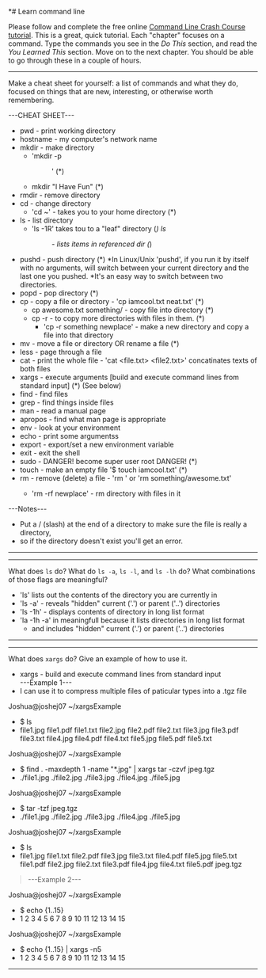 *# Learn command line

Please follow and complete the free online [Command Line Crash Course
tutorial](http://cli.learncodethehardway.org/book/). This is a great,
quick tutorial. Each "chapter" focuses on a command. Type the commands
you see in the _Do This_ section, and read the _You Learned This_
section. Move on to the next chapter. You should be able to go through
these in a couple of hours.


---

Make a cheat sheet for yourself: a list of commands and what they do, focused on things that are new, interesting, or otherwise worth remembering.

---CHEAT SHEET---

* pwd - print working directory 
* hostname - my computer's network name
* mkdir - make directory 
  * 'mkdir -p <dir path>' (*)
  * mkdir "I Have Fun" (*)
* rmdir - remove directory
* cd - change directory 
  * 'cd ~' - takes you to your home directory (*)
* ls - list directory 
  * 'ls -1R' takes tou to a "leaf" directory (*)
  ls <dir/> - lists items in referenced dir (*)
* pushd - push directory (*)
  *In Linux/Unix 'pushd', if you run it by itself with no arguments, will switch between your current directory and the last    one you pushed. 
  *It's an easy way to switch between two directories.
* popd - pop directory (*)
* cp - copy a file or directory - 'cp iamcool.txt neat.txt' (*)
  * cp awesome.txt something/ - copy file into directory (*)
  * cp -r - to copy more directories with files in them. (*)
    * 'cp -r something newplace' - make a new directory and copy a file into that directory
* mv - move a file or directory OR rename a file (*)
* less - page through a file
* cat - print the whole file - 'cat <file.txt> <file2.txt>' concatinates texts of both files
* xargs - execute arguments [build and execute command lines from standard input] (*) (See below)
* find - find files
* grep - find things inside files
* man - read a manual page
* apropos - find what man page is appropriate
* env - look at your environment
* echo - print some argumentss
* export - export/set a new environment variable
* exit - exit the shell
* sudo - DANGER! become super user root DANGER! (*)
* touch - make an empty file '$ touch iamcool.txt' (*)
* rm - remove (delete) a file - 'rm <file>' or 'rm something/awesome.txt' 
  * 'rm -rf newplace' - rm directory with files in it


---Notes---
* Put a / (slash) at the end of a directory to make sure the file is really a directory, 
* so if the directory doesn't exist you'll get an error.
---


---

What does `ls` do? What do `ls -a`, `ls -l`, and `ls -lh` do? What combinations of those flags are meaningful?

* 'ls' lists out the contents of the directory you are currently in
* 'ls -a' - reveals "hidden" current ('.') or parent ('..') directories 
* 'ls -1h' - displays contents of directory in long list format
* 'la -1h -a' in meaningfull because it lists directories in long list format 
  * and includes "hidden" current ('.') or parent ('..') directories 

---


---

What does `xargs` do? Give an example of how to use it.

* xargs - build and execute command lines from standard input  
---Example 1--- 
* I can use it to compress multiple files of paticular types into a .tgz file

Joshua@joshej07 ~/xargsExample
* $ ls 
* file1.jpg
 file1.pdf
 file1.txt
 file2.jpg
 file2.pdf
 file2.txt
 file3.jpg
 file3.pdf
 file3.txt
 file4.jpg
 file4.pdf
 file4.txt
 file5.jpg
 file5.pdf
 file5.txt

Joshua@joshej07 ~/xargsExample
* $ find . -maxdepth 1 -name "*.jpg" | xargs tar -czvf jpeg.tgz
* ./file1.jpg
 ./file2.jpg
 ./file3.jpg
 ./file4.jpg
 ./file5.jpg

Joshua@joshej07 ~/xargsExample
* $ tar -tzf jpeg.tgz
* ./file1.jpg
 ./file2.jpg
 ./file3.jpg
 ./file4.jpg
 ./file5.jpg

Joshua@joshej07 ~/xargsExample
* $ ls
* file1.jpg  file1.txt  file2.pdf  file3.jpg  file3.txt  file4.pdf  file5.jpg  file5.txt
 file1.pdf  file2.jpg  file2.txt  file3.pdf  file4.jpg  file4.txt  file5.pdf  jpeg.tgz

>---Example 2---

Joshua@joshej07 ~/xargsExample
* $ echo {1..15}
* 1 2 3 4 5 6 7 8 9 10 11 12 13 14 15

Joshua@joshej07 ~/xargsExample
* $ echo {1..15} | xargs -n5
* 1 2 3 4 5
 6 7 8 9 10
 11 12 13 14 15


---
